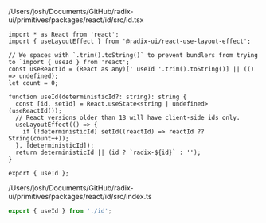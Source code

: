 /Users/josh/Documents/GitHub/radix-ui/primitives/packages/react/id/src/id.tsx
```
import * as React from 'react';
import { useLayoutEffect } from '@radix-ui/react-use-layout-effect';

// We spaces with `.trim().toString()` to prevent bundlers from trying to `import { useId } from 'react';`
const useReactId = (React as any)[' useId '.trim().toString()] || (() => undefined);
let count = 0;

function useId(deterministicId?: string): string {
  const [id, setId] = React.useState<string | undefined>(useReactId());
  // React versions older than 18 will have client-side ids only.
  useLayoutEffect(() => {
    if (!deterministicId) setId((reactId) => reactId ?? String(count++));
  }, [deterministicId]);
  return deterministicId || (id ? `radix-${id}` : '');
}

export { useId };

```
/Users/josh/Documents/GitHub/radix-ui/primitives/packages/react/id/src/index.ts
```typescript
export { useId } from './id';

```

